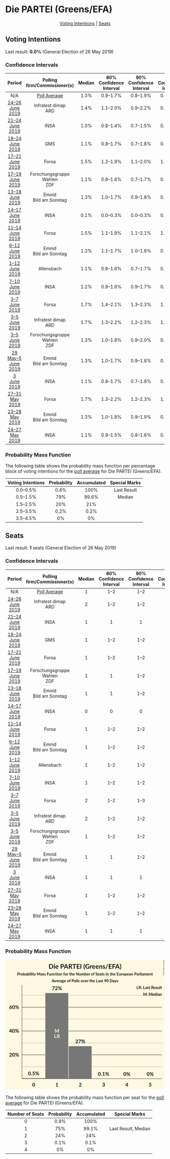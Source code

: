 # Die PARTEI (Greens/EFA)

<p align="center"><a href="#voting-intentions">Voting Intentions</a> | <a href="#seats">Seats</a></p>

## Voting Intentions

Last result: **0.0%** (General Election of 26 May 2019)

### Confidence Intervals

| Period     | Polling firm/Commissioner(s) | Median | 80% Confidence Interval | 90% Confidence Interval | 95% Confidence Interval | 99% Confidence Interval |
|:----------:|:----------------:|:-----------:|:-----------------------:|:-----------------------:|:-----------------------:|:-----------------------:|
| N/A | [Poll Average](average.html) | 1.3% | 0.9–1.7% | 0.8–1.9% | 0.7–2.0% | 0.6–2.3% |
| [24–26 June 2019](2019-06-26-Infratestdimap.html) | Infratest dimap <br> ARD | 1.4% | 1.1–2.0% | 0.9–2.2% | 0.9–2.3% | 0.7–2.7% |
| [21–24 June 2019](2019-06-24-INSA.html) | INSA | 1.0% | 0.8–1.4% | 0.7–1.5% | 0.7–1.6% | 0.6–1.7% |
| [18–24 June 2019](2019-06-24-GMS.html) | GMS | 1.1% | 0.8–1.7% | 0.7–1.8% | 0.6–2.0% | 0.5–2.3% |
| [17–21 June 2019](2019-06-21-Forsa.html) | Forsa | 1.5% | 1.2–1.9% | 1.1–2.0% | 1.0–2.1% | 0.9–2.3% |
| [17–19 June 2019](2019-06-19-ForschungsgruppeWahlen.html) | Forschungsgruppe Wahlen <br> ZDF | 1.1% | 0.8–1.6% | 0.7–1.7% | 0.6–1.8% | 0.5–2.1% |
| [13–18 June 2019](2019-06-18-Emnid.html) | Emnid <br> Bild am Sonntag | 1.3% | 1.0–1.7% | 0.9–1.8% | 0.9–1.9% | 0.8–2.1% |
| [14–17 June 2019](2019-06-17-INSA.html) | INSA | 0.1% | 0.0–0.3% | 0.0–0.3% | 0.0–0.4% | 0.0–0.5% |
| [11–14 June 2019](2019-06-14-Forsa.html) | Forsa | 1.5% | 1.1–1.9% | 1.1–2.1% | 1.0–2.2% | 0.9–2.4% |
| [6–12 June 2019](2019-06-12-Emnid.html) | Emnid <br> Bild am Sonntag | 1.3% | 1.1–1.7% | 1.0–1.8% | 0.9–1.9% | 0.8–2.0% |
| [1–12 June 2019](2019-06-12-Allensbach.html) | Allensbach | 1.1% | 0.8–1.6% | 0.7–1.7% | 0.7–1.8% | 0.5–2.1% |
| [7–10 June 2019](2019-06-10-INSA.html) | INSA | 1.2% | 0.9–1.6% | 0.9–1.7% | 0.8–1.8% | 0.7–2.0% |
| [3–7 June 2019](2019-06-07-Forsa.html) | Forsa | 1.7% | 1.4–2.1% | 1.3–2.3% | 1.2–2.4% | 1.1–2.6% |
| [3–5 June 2019](2019-06-05-Infratestdimap.html) | Infratest dimap <br> ARD | 1.7% | 1.3–2.2% | 1.2–2.3% | 1.1–2.5% | 1.0–2.7% |
| [3–5 June 2019](2019-06-05-ForschungsgruppeWahlen.html) | Forschungsgruppe Wahlen <br> ZDF | 1.3% | 1.0–1.8% | 0.9–2.0% | 0.8–2.1% | 0.7–2.4% |
| [29 May–5 June 2019](2019-06-05-Emnid.html) | Emnid <br> Bild am Sonntag | 1.3% | 1.0–1.7% | 0.9–1.8% | 0.9–1.9% | 0.8–2.1% |
| [3 June 2019](2019-06-03-INSA.html) | INSA | 1.1% | 0.8–1.7% | 0.7–1.8% | 0.6–2.0% | 0.5–2.3% |
| [27–31 May 2019](2019-05-31-Forsa.html) | Forsa | 1.7% | 1.3–2.2% | 1.2–2.3% | 1.2–2.4% | 1.0–2.7% |
| [23–28 May 2019](2019-05-28-Emnid.html) | Emnid <br> Bild am Sonntag | 1.3% | 1.0–1.8% | 0.9–1.9% | 0.8–2.0% | 0.7–2.3% |
| [24–27 May 2019](2019-05-27-INSA.html) | INSA | 1.1% | 0.9–1.5% | 0.8–1.6% | 0.7–1.7% | 0.6–1.9% |

### Probability Mass Function

The following table shows the probability mass function per percentage block of voting intentions for the [poll average](average.html) for Die PARTEI (Greens/EFA).

| Voting Intentions | Probability | Accumulated | Special Marks |
|:-----------------:|:-----------:|:-----------:|:-------------:|
| 0.0–0.5% | 0.4% | 100% | Last Result |
| 0.5–1.5% | 79% | 99.6% | Median |
| 1.5–2.5% | 20% | 21% |  |
| 2.5–3.5% | 0.2% | 0.2% |  |
| 3.5–4.5% | 0% | 0% |  |


## Seats

Last result: **1** seats (General Election of 26 May 2019)

### Confidence Intervals

| Period     | Polling firm/Commissioner(s) | Median | 80% Confidence Interval | 90% Confidence Interval | 95% Confidence Interval | 99% Confidence Interval |
|:----------:|:----------------:|:------:|:-----------------------:|:-----------------------:|:-----------------------:|:-----------------------:|
| N/A | [Poll Average](average.html) | 1 | 1–2 | 1–2 | 1–2 | 0–2 |
| [24–26 June 2019](2019-06-26-Infratestdimap.html) | Infratest dimap <br> ARD | 2 | 1–2 | 1–2 | 1–2 | 1–2 |
| [21–24 June 2019](2019-06-24-INSA.html) | INSA | 1 | 1 | 1 | 1–2 | 1–2 |
| [18–24 June 2019](2019-06-24-GMS.html) | GMS | 1 | 1–2 | 1–2 | 0–2 | 0–2 |
| [17–21 June 2019](2019-06-21-Forsa.html) | Forsa | 1 | 1–2 | 1–2 | 1–2 | 1–2 |
| [17–19 June 2019](2019-06-19-ForschungsgruppeWahlen.html) | Forschungsgruppe Wahlen <br> ZDF | 1 | 1 | 1–2 | 1–2 | 1–2 |
| [13–18 June 2019](2019-06-18-Emnid.html) | Emnid <br> Bild am Sonntag | 1 | 1 | 1–2 | 1–2 | 1–2 |
| [14–17 June 2019](2019-06-17-INSA.html) | INSA | 0 | 0 | 0 | 0 | 0 |
| [11–14 June 2019](2019-06-14-Forsa.html) | Forsa | 1 | 1–2 | 1–2 | 1–2 | 1–2 |
| [6–12 June 2019](2019-06-12-Emnid.html) | Emnid <br> Bild am Sonntag | 1 | 1–2 | 1–2 | 1–2 | 1–2 |
| [1–12 June 2019](2019-06-12-Allensbach.html) | Allensbach | 1 | 1–2 | 1–2 | 0–2 | 0–2 |
| [7–10 June 2019](2019-06-10-INSA.html) | INSA | 1 | 1–2 | 1–2 | 1–2 | 1–2 |
| [3–7 June 2019](2019-06-07-Forsa.html) | Forsa | 2 | 1–2 | 1–3 | 1–3 | 1–3 |
| [3–5 June 2019](2019-06-05-Infratestdimap.html) | Infratest dimap <br> ARD | 2 | 1–2 | 1–2 | 1–2 | 1–2 |
| [3–5 June 2019](2019-06-05-ForschungsgruppeWahlen.html) | Forschungsgruppe Wahlen <br> ZDF | 1 | 1–2 | 1–2 | 1–2 | 1–2 |
| [29 May–5 June 2019](2019-06-05-Emnid.html) | Emnid <br> Bild am Sonntag | 1 | 1 | 1–2 | 1–2 | 1–2 |
| [3 June 2019](2019-06-03-INSA.html) | INSA | 1 | 1 | 1 | 1 | 1–2 |
| [27–31 May 2019](2019-05-31-Forsa.html) | Forsa | 1 | 1–2 | 1–2 | 1–2 | 1–3 |
| [23–28 May 2019](2019-05-28-Emnid.html) | Emnid <br> Bild am Sonntag | 1 | 1–2 | 1–2 | 1–2 | 1–2 |
| [24–27 May 2019](2019-05-27-INSA.html) | INSA | 1 | 1 | 1 | 1 | 1–2 |

### Probability Mass Function

![Graph with seats probability mass function not yet produced](average-seats-pmf-dieparteigreensefa.png "Seats Probability Mass Function")

The following table shows the probability mass function per seat for the [poll average](average.html) for Die PARTEI (Greens/EFA).

| Number of Seats | Probability | Accumulated | Special Marks |
|:---------------:|:-----------:|:-----------:|:-------------:|
| 0 | 0.9% | 100% |  |
| 1 | 75% | 99.1% | Last Result, Median |
| 2 | 24% | 24% |  |
| 3 | 0.1% | 0.1% |  |
| 4 | 0% | 0% |  |


